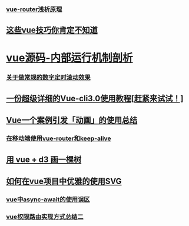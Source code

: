 ### [vue-router浅析原理](https://juejin.im/post/5bc6eb875188255c9c755df2)
## [这些vue技巧你肯定不知道](https://juejin.im/post/5bc937285188255c63763ae2#comment)
# [vue源码-内部运行机制剖析](https://github.com/libin1991/vue-1?organization=libin1991&organization=libin1991)
### [关于做常规的数字定时滚动效果](https://juejin.im/post/5be14a296fb9a049a62c0930)
## [一份超级详细的Vue-cli3.0使用教程[赶紧来试试！]](https://juejin.im/post/5bdec6e8e51d4505327a8952)
## [Vue一个案例引发「动画」的使用总结](https://juejin.im/post/5bfcf3eaf265da61542d50e3)
### [在移动端使用vue-router和keep-alive](https://juejin.im/post/5c01f6f4e51d45551f2c0b6e)
## [用 vue + d3 画一棵树](https://juejin.im/post/5c039491e51d4529db2aa26e)
## [如何在vue项目中优雅的使用SVG](https://juejin.im/post/5c049a28f265da61273d2317)
### [vue中async-await的使用误区](https://juejin.im/post/5bfa4bb951882558ae3c171e#comment)
### [vue权限路由实现方式总结二](https://juejin.im/post/5c0b2130f265da615c5913d9)
